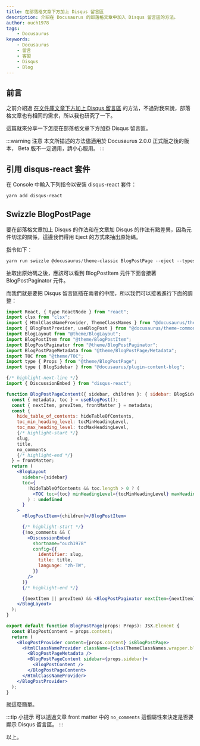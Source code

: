```yaml
---
title: 在部落格文章下方加上 Disqus 留言區
description: 介紹在 Docusaurus 的部落格文章中加入 Disqus 留言區的方法。
author: ouch1978
tags: 
    - Docusaurus
keywords: 
    - Docusaurus
    - 留言
    - 客製
    - Disqus
    - Blog
---
```


## 前言

之前介紹過 [在文件庫文章下方加上 Disqus 留言區](./add-disqus-to-docusaurus-doc "在文件庫文章下方加上 Disqus 留言區") 的方法，不過對我來說，部落格文章也有相同的需求，所以我也研究了一下。

這篇就來分享一下怎麼在部落格文章下方加掛 Disqus 留言區。

:::warning 注意
本文所描述的方法儘適用於 Docusaurus 2.0.0 正式版之後的版本， Beta 版不一定適用，請小心服用。
:::

## 引用 disqus-react 套件

在 Console 中輸入下列指令以安裝 disqus-react 套件：

```powershell
yarn add disqus-react
```

## Swizzle BlogPostPage

要在部落格文章加上 Disqus 的作法和在文章加 Disqus 的作法有點差異，因為元件切法的關係，這邊我們得用 Eject 的方式來抽出原始碼。

指令如下：

```powershell
yarn run swizzle @docusaurus/theme-classic BlogPostPage --eject --typescript
```

抽取出原始碼之後，應該可以看到 BlogPostItem 元件下面會接著 BlogPostPaginator 元件。

而我們就是要把 Disqus 留言區插在兩者的中間，所以我們可以接著進行下面的調整：

```jsx title="src/theme/BlogPostPage/index.tsx"
import React, { type ReactNode } from "react";
import clsx from "clsx";
import { HtmlClassNameProvider, ThemeClassNames } from "@docusaurus/theme-common";
import { BlogPostProvider, useBlogPost } from "@docusaurus/theme-common/internal";
import BlogLayout from "@theme/BlogLayout";
import BlogPostItem from "@theme/BlogPostItem";
import BlogPostPaginator from "@theme/BlogPostPaginator";
import BlogPostPageMetadata from "@theme/BlogPostPage/Metadata";
import TOC from "@theme/TOC";
import type { Props } from "@theme/BlogPostPage";
import type { BlogSidebar } from "@docusaurus/plugin-content-blog";

{/* highlight-next-line */}
import { DiscussionEmbed } from "disqus-react";

function BlogPostPageContent({ sidebar, children }: { sidebar: BlogSidebar; children: ReactNode }): JSX.Element {
  const { metadata, toc } = useBlogPost();
  const { nextItem, prevItem, frontMatter } = metadata;
  const {
    hide_table_of_contents: hideTableOfContents,
    toc_min_heading_level: tocMinHeadingLevel,
    toc_max_heading_level: tocMaxHeadingLevel,
    {/* highlight-start */}
    slug,
    title,
    no_comments
    {/* highlight-end */}
  } = frontMatter;
  return (
    <BlogLayout
      sidebar={sidebar}
      toc={
        !hideTableOfContents && toc.length > 0 ? (
          <TOC toc={toc} minHeadingLevel={tocMinHeadingLevel} maxHeadingLevel={tocMaxHeadingLevel} />
        ) : undefined
      }
    >
      <BlogPostItem>{children}</BlogPostItem>

      {/* highlight-start */}
      {!no_comments && (
        <DiscussionEmbed
          shortname="ouch1978"
          config={{
            identifier: slug,
            title: title,
            language: "zh-TW",
          }}
        />
      )}
      {/* highlight-end */}

      {(nextItem || prevItem) && <BlogPostPaginator nextItem={nextItem} prevItem={prevItem} />}
    </BlogLayout>
  );
}

export default function BlogPostPage(props: Props): JSX.Element {
  const BlogPostContent = props.content;
  return (
    <BlogPostProvider content={props.content} isBlogPostPage>
      <HtmlClassNameProvider className={clsx(ThemeClassNames.wrapper.blogPages, ThemeClassNames.page.blogPostPage)}>
        <BlogPostPageMetadata />
        <BlogPostPageContent sidebar={props.sidebar}>
          <BlogPostContent />
        </BlogPostPageContent>
      </HtmlClassNameProvider>
    </BlogPostProvider>
  );
}
```

就這麼簡單。

:::tip 小提示
可以透過文章 front matter 中的 `no_comments` 這個屬性來決定是否要顯示 Disqus 留言區。
:::

以上。
